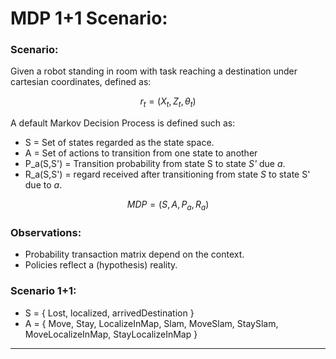 # MDP 1+1 Scenario:

### Scenario:
Given a robot standing in room with task reaching a destination under cartesian coordinates, defined as:
```math
r_{t}=(X_{t},Z_{t},\theta_{t})
```
A default Markov Decision Process is defined such as:


* S = Set of states regarded as the state space. 
* A = Set of actions to transition from one state to another
* P_a(S,S') = Transition probability from state S to state *S'* due *a*. 
*	R_a(S,S') = regard received after transitioning from state *S* to state S' due to *a*.
  
```math
MDP=(S,A,P_a,R_a) 
	
```

### Observations:
* Probability transaction matrix depend on the context. 
* Policies reflect a (hypothesis) reality.

### Scenario 1+1:

* S = { Lost, localized, arrivedDestination }
* A = { Move, Stay, LocalizeInMap, Slam, MoveSlam, StaySlam, MoveLocalizeInMap, StayLocalizeInMap }

_____


